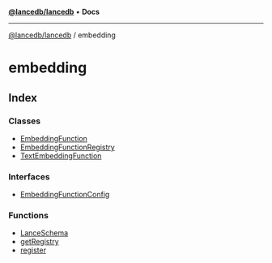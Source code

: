 [**@lancedb/lancedb**](../../README.md) • **Docs**

***

[@lancedb/lancedb](../../globals.md) / embedding

# embedding

## Index

### Classes

- [EmbeddingFunction](classes/EmbeddingFunction.md)
- [EmbeddingFunctionRegistry](classes/EmbeddingFunctionRegistry.md)
- [TextEmbeddingFunction](classes/TextEmbeddingFunction.md)

### Interfaces

- [EmbeddingFunctionConfig](interfaces/EmbeddingFunctionConfig.md)

### Functions

- [LanceSchema](functions/LanceSchema.md)
- [getRegistry](functions/getRegistry.md)
- [register](functions/register.md)
